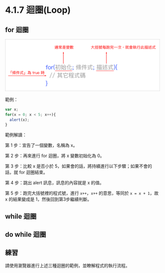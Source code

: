 # 4.1.7 迴圈\(Loop\)

## for 迴圈

![](/assets/loop_for.png)

範例：

```js
var x;
for(x = 0; x < 5; x++){
  alert(x);
}
```

範例解讀：

第 1 步：宣告了一個變數，名稱為 x。

第 2 步：再來進行 for 迴圈，將 x 變數初始化為 0。

第 3 步：比較 x 是否小於 5，如果會的話，將持續進行以下步驟；如果不會的話，就 for 迴圈結束。

第 4 步：跳出 alert 訊息，訊息的內容就是 x 的值。

第 5 步：跑完大括號裡的程式號，進行 `x++`，`x++` 的意思，等同於 `x = x + 1`，故 x 的結果變成是 1，然後回到第3步繼續判斷。

## while 迴圈



## do while 迴圈



## 練習

請使用瀏覽器進行上述三種迴圈的範例，並瞭解程式的執行流程。



